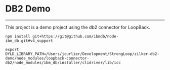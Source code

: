 # DB2 Demo
---

This project is a demo project using the db2 connector for LoopBack.

```npm install git+https://git@github.com/ibmdb/node-ibm_db.git#v4_support```

```export DYLD_LIBRARY_PATH=/Users/jcurlier/Development/StrongLoop/zilker-db2-demo/node_modules/loopback-connector-db2/node_modules/ibm_db/installer/clidriver/lib/icc```
